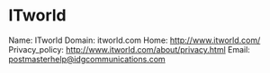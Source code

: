 
# ITworld

Name: ITworld
Domain: itworld.com
Home: http://www.itworld.com/
Privacy_policy: http://www.itworld.com/about/privacy.html
Email: postmasterhelp@idgcommunications.com
